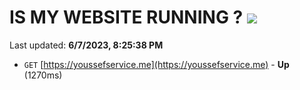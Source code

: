 # IS MY WEBSITE RUNNING ? [![](https://img.shields.io/static/v1?label=Sponsor&message=%E2%9D%A4&logo=GitHub&color=%23fe8e86)](https://github.com/sponsors/<username>)

Last updated: **6/7/2023, 8:25:38 PM**

- `GET` [https://youssefservice.me](https://youssefservice.me) - **Up** (1270ms)
